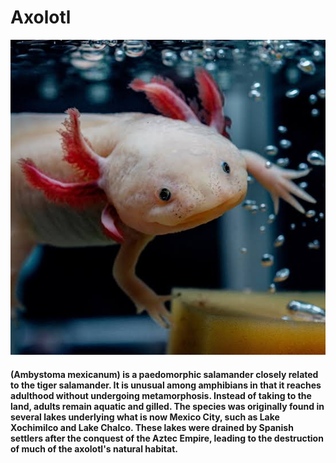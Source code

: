 # Axolotl

![axolotl](images/axolotl.jpg "Axolotl")

#### (Ambystoma mexicanum) is a paedomorphic salamander closely related to the tiger salamander. It is unusual among amphibians in that it reaches adulthood without undergoing metamorphosis.  Instead of taking to the land, adults remain aquatic and gilled. The species was originally found in several lakes underlying what is now Mexico City, such as Lake Xochimilco and Lake Chalco. These lakes were drained by Spanish settlers after the conquest of the Aztec Empire, leading to the destruction of much of the axolotl's natural habitat.